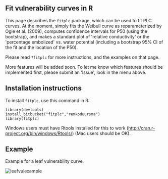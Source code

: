 Fit vulnerability curves in R
--------------------------------------

This page describes the `fitplc` package, which can be used to fit PLC curves.
At the moment, simply fits the Weibull curve as reparameterized by Ogle et al. (2009),
computes confidence intervals for P50 (using the bootstrap), and makes a standard plot of 
'relative conductivity' or the 'percentage embolized' vs. water potential (including a bootstrap 95% CI of the fit and the location of the P50).

Please read `?fitplc` for more instructions, and the examples on that page.

More features will be added soon. To let me know which features should be implemented first, please submit an 'Issue', look in the menu above.

## Installation instructions

To install `fitplc`, use this command in R:
```
library(devtools)
install_bitbucket("fitplc","remkoduursma")
library(fitplc)
```

Windows users must have Rtools installed for this to work (http://cran.r-project.org/bin/windows/Rtools/) (Mac users should be OK).


## Example

Example for a leaf vulnerability curve.

![leafvulexample](https://bitbucket.org/remkoduursma/fitplc/raw/master/test/plcfitexample.jpg)

